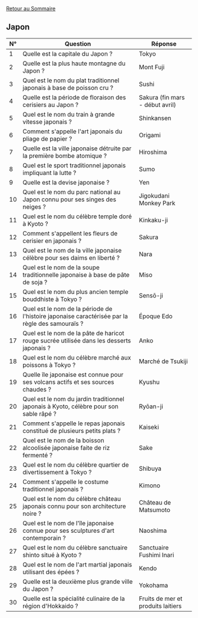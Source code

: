 [Retour au Sommaire](../Sommaire.md)

## Japon

| N° | Question                                                                                        | Réponse                            |
|----|-------------------------------------------------------------------------------------------------|------------------------------------|
| 1  | Quelle est la capitale du Japon ?                                                               | Tokyo                              |
| 2  | Quelle est la plus haute montagne du Japon ?                                                    | Mont Fuji                          |
| 3  | Quel est le nom du plat traditionnel japonais à base de poisson cru ?                           | Sushi                              |
| 4  | Quelle est la période de floraison des cerisiers au Japon ?                                     | Sakura (fin mars - début avril)    |
| 5  | Quel est le nom du train à grande vitesse japonais ?                                            | Shinkansen                         |
| 6  | Comment s'appelle l'art japonais du pliage de papier ?                                          | Origami                            |
| 7  | Quelle est la ville japonaise détruite par la première bombe atomique ?                         | Hiroshima                          |
| 8  | Quel est le sport traditionnel japonais impliquant la lutte ?                                   | Sumo                               |
| 9  | Quelle est la devise japonaise ?                                                                | Yen                                |
| 10 | Quel est le nom du parc national au Japon connu pour ses singes des neiges ?                    | Jigokudani Monkey Park             |
| 11 | Quel est le nom du célèbre temple doré à Kyoto ?                                                | Kinkaku-ji                         |
| 12 | Comment s'appellent les fleurs de cerisier en japonais ?                                        | Sakura                             |
| 13 | Quel est le nom de la ville japonaise célèbre pour ses daims en liberté ?                       | Nara                               |
| 14 | Quel est le nom de la soupe traditionnelle japonaise à base de pâte de soja ?                   | Miso                               |
| 15 | Quel est le nom du plus ancien temple bouddhiste à Tokyo ?                                      | Sensō-ji                           |
| 16 | Quel est le nom de la période de l'histoire japonaise caractérisée par la règle des samouraïs ? | Époque Edo                         |
| 17 | Quel est le nom de la pâte de haricot rouge sucrée utilisée dans les desserts japonais ?        | Anko                               |
| 18 | Quel est le nom du célèbre marché aux poissons à Tokyo ?                                        | Marché de Tsukiji                  |
| 19 | Quelle île japonaise est connue pour ses volcans actifs et ses sources chaudes ?                | Kyushu                             |
| 20 | Quel est le nom du jardin traditionnel japonais à Kyoto, célèbre pour son sable râpé ?          | Ryōan-ji                           |
| 21 | Comment s'appelle le repas japonais constitué de plusieurs petits plats ?                       | Kaiseki                            |
| 22 | Quel est le nom de la boisson alcoolisée japonaise faite de riz fermenté ?                      | Sake                               |
| 23 | Quel est le nom du célèbre quartier de divertissement à Tokyo ?                                 | Shibuya                            |
| 24 | Comment s'appelle le costume traditionnel japonais ?                                            | Kimono                             |
| 25 | Quel est le nom du célèbre château japonais connu pour son architecture noire ?                 | Château de Matsumoto               |
| 26 | Quel est le nom de l'île japonaise connue pour ses sculptures d'art contemporain ?              | Naoshima                           |
| 27 | Quel est le nom du célèbre sanctuaire shinto situé à Kyoto ?                                    | Sanctuaire Fushimi Inari           |
| 28 | Quel est le nom de l'art martial japonais utilisant des épées ?                                 | Kendo                              |
| 29 | Quelle est la deuxième plus grande ville du Japon ?                                             | Yokohama                           |
| 30 | Quelle est la spécialité culinaire de la région d'Hokkaido ?                                    | Fruits de mer et produits laitiers |

